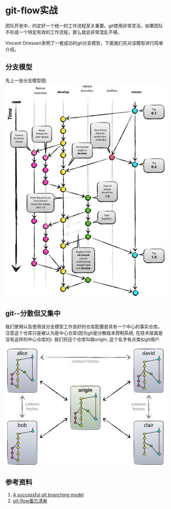 # git-flow实战

团队开发中，约定好一个统一的工作流程至关重要。git使用非常灵活，如果团队不形成一个特定有效的工作流程，那么就会非常混乱不堪。

Vincent Driessen发明了一套成功的git分支模型，下面我们先对该模型进行简单介绍。

## 分支模型
先上一张分支模型图:
![](img/git-model.png)

## git--分散但又集中
我们使用以及使用该分支模型工作良好的仓库配置是具有一个中心的事实仓库。 注意这个仓库只是被认为是中心仓库(因为git是分散版本控制系统, 在技术层面是没有这样的中心仓库的).
我们将这个仓库叫做origin, 这个名字有点类似git用户.

![](img/center-decent.png)

## 参考资料
1. [A successful git branching model](http://nvie.com/posts/a-successful-git-branching-model/)
2. [git-flow备忘清单](https://danielkummer.github.io/git-flow-cheatsheet/index.zh_CN.html)
